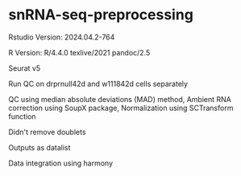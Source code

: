 # snRNA-seq-preprocessing
Rstudio Version: 2024.04.2-764

R Version: R/4.4.0 texlive/2021 pandoc/2.5

Seurat v5

Run QC on drprnull42d and w111842d cells separately 

QC using median absolute deviations (MAD) method, Ambient RNA correction using SoupX package, Normalization using SCTransform function

Didn't remove doublets

Outputs as datalist

Data integration using harmony


